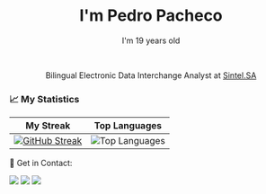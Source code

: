 <h1 align='center'>
  I'm Pedro Pacheco
</h1>
<p align='center'>
  I'm 19 years old  
</p>
<br />
<p align='center'>
    Bilingual Electronic Data Interchange Analyst at <a href="https://www.linkedin.com/company/sintelglobal" target="_blank">Sintel.SA</a>
</p>

### 📈 My Statistics

| My Streak                                                                                                                                                            | Top Languages                                                                                                                                                                    |
| ------------------------------------------------------------------------------------------------------------------------------------------------------------------------ | ---------------------------------------------------------------------------------------------------------------------------------------------------------------------------------- |
| [![GitHub Streak](https://streak-stats.demolab.com/?user=pedrocpacheco&theme=great-gatsby)](https://git.io/streak-stats) | ![Top Languages](https://github-readme-stats.vercel.app/api/top-langs/?username=pedrocpacheco&langs_count=10&count_private=true&hide_border=true&theme=great-gatsby&layout=compact) | [![GitHub Streak](https://streak-stats.demolab.com/?user=pedrocpacheco&theme=great-gatsby)](https://git.io/streak-stats) 

💬 Get in Contact:

<div>
  <a href="https://www.linkedin.com/in/pedro-carvalho-pacheco" target="_blank"><img src="https://img.shields.io/badge/-LinkedIn-%230077B5?style=for-the-badge&logo=linkedin&logoColor=white" target="_blank"></a>
  <a href="https://api.whatsapp.com/send/?phone=%2B5511996773408&text&app_absent=0" target="_blank"><img src="https://img.shields.io/badge/WhatsApp-25D366?style=for-the-badge&logo=whatsapp&logoColor=white" target="_blank"></a>
  <a href="https://www.instagram.com/p.opacheco/" target="_blank"><img src="https://img.shields.io/badge/-Instagram-%23E4405F?style=for-the-badge&logo=instagram&logoColor=white" target="_blank"></a>
</div>
